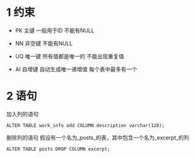 

# 1 约束

- PK 主键 一般用于ID 不能有NULL
    
- NN 非空键 不能有NULL
    
- UQ 唯一键 所有值都是唯一的 不能出现重复值
    
- AI 自增键 自动生成唯一递增值 每个表中最多有一个

# 2 语句


加入列的语句
```mysql
ALTER TABLE work_info add COLUMN description varchar(128);
```

删除列的语句
假设有一个名为_posts_的表，其中包含一个名为_excerpt_的列
```mysql
ALTER TABLE posts DROP COLUMN excerpt;
```
